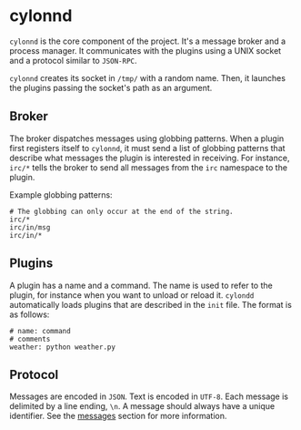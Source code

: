 # cylonnd

`cylonnd` is the core component of the project. It's a message broker and a process manager. It communicates with the plugins using a UNIX socket and a protocol similar to `JSON-RPC`.

`cylonnd` creates its socket in `/tmp/` with a random name. Then, it launches the plugins passing the socket's path as an argument.

## Broker
The broker dispatches messages using globbing patterns. When a plugin first registers itself to `cylonnd`, it must send a list of globbing patterns that describe what messages the plugin is interested in receiving. For instance, `irc/*` tells the broker to send all messages from the `irc` namespace to the plugin.

Example globbing patterns:
```
# The globbing can only occur at the end of the string.
irc/*
irc/in/msg
irc/in/*
```

## Plugins
A plugin has a name and a command. The name is used to refer to the plugin, for instance when you want to unload or reload it. `cylondd` automatically loads plugins that are described in the `init` file. The format is as follows:
```
# name: command
# comments
weather: python weather.py
```

## Protocol
Messages are encoded in `JSON`. Text is encoded in `UTF-8`. Each message is delimited by a line ending, `\n`. A message should always have a unique identifier. See the [messages](messages/) section for more information.
